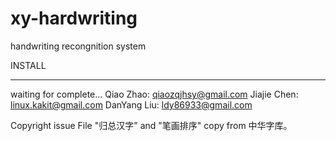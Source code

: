 xy-hardwriting
==============

handwriting recongnition system

INSTALL

---------------------
waiting for complete...
Qiao Zhao: qiaozqjhsy@gmail.com
Jiajie Chen: linux.kakit@gmail.com
DanYang Liu: ldy86933@gmail.com

Copyright issue
File "归总汉字" and "笔画排序" copy from 中华字库。
